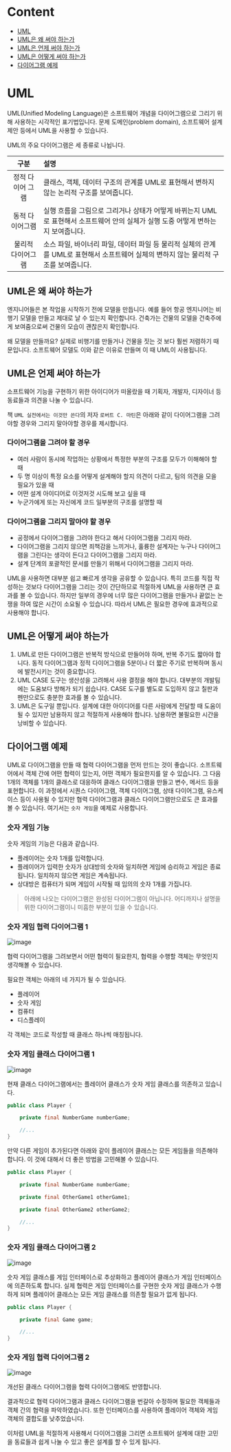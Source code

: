 # Content

- [UML](#uml)
- [UML은 왜 써야 하는가](#uml은-왜-써야-하는가)
- [UML은 언제 써야 하는가](#uml은-언제-써야-하는가)
- [UML은 어떻게 써야 하는가](#uml은-어떻게-써야-하는가)
- [다이어그램 예제](#다이어그램-예제)

# UML

UML(Unified Modeling Language)은 소프트웨어 개념을 다이어그램으로 그리기 위해 사용하는 시각적인 표기법입니다. 문제 도메인(problem domain), 소프트웨어 설계 제안 등에서 UML을 사용할 수 있습니다.

UML의 주요 다이어그램은 세 종류로 나뉩니다.

|       구분        | 설명                                                                                                                                 |
| :---------------: | :----------------------------------------------------------------------------------------------------------------------------------- |
| 정적 다이어 그램  | 클래스, 객체, 데이터 구조의 관계를 UML로 표현해서 변하지 않는 논리적 구조를 보여줍니다.                                              |
|  동적 다이어그램  | 실행 흐름을 그림으로 그리거나 상태가 어떻게 바뀌는지 UML로 표현해서 소프트웨어 안의 실체가 실행 도중 어떻게 변하는지 보여줍니다.     |
| 물리적 다이어그램 | 소스 파일, 바이너리 파일, 데이터 파일 등 물리적 실체의 관계를 UML로 표현해서 소프트웨어 실체의 변하지 않는 물리적 구조를 보여줍니다. |

## UML은 왜 써야 하는가

엔지니어들은 본 작업을 시작하기 전에 모델을 만듭니다. 예를 들어 항공 엔지니어는 비행기 모델을 만들고 제대로 날 수 있는지 확인합니다. 건축가는 건물의 모델을 건축주에게 보여줌으로써 건물의 모습이 괜찮은지 확인합니다.

왜 모델을 만들까요? 실제로 비행기를 만들거나 건물을 짓는 것 보다 훨씬 저렴하기 때문입니다. 소프트웨어 모델도 이와 같은 이유로 만들며 이 때 UML이 사용됩니다.

## UML은 언제 써야 하는가

소프트웨어 기능을 구현하기 위한 아이디어가 떠올랐을 때 기획자, 개발자, 디자이너 등 동료들과 의견을 나눌 수 있습니다.

책 `UML 실전에서는 이것만 쓴다`의 저자 `로버트 C. 마틴`은 아래와 같이 다이어그램을 그려야할 경우와 그리지 말아야할 경우를 제시합니다.

### 다이어그램을 그려야 할 경우

- 여러 사람이 동시에 작업하는 상황에서 특정한 부분의 구조를 모두가 이해해야 할 때
- 두 명 이상이 특정 요소를 어떻게 설계해야 할지 의견이 다르고, 팀의 의견을 모을 필요가 있을 때
- 어떤 설계 아이디어로 이것저것 시도해 보고 싶을 때
- 누군가에게 또는 자신에게 코드 일부분의 구조를 설명할 때

### 다이어그램을 그리지 말아야 할 경우

- 공정에서 다이어그램을 그려야 한다고 해서 다이어그램을 그리지 마라.
- 다이어그램을 그리지 않으면 죄책감을 느끼거나, 훌륭한 설계자는 누구나 다이어그램을 그린다는 생각이 든다고 다이어그램을 그리지 마라.
- 설계 단계의 포괄적인 문서를 만들기 위해서 다이어그램을 그리지 마라.

UML을 사용하면 대부분 쉽고 빠르게 생각을 공유할 수 있습니다. 특히 코드를 직접 작성하는 것보다 다이어그램을 그리는 것이 간단하므로 적절하게 UML을 사용하면 큰 효과를 볼 수 있습니다. 하지만 일부의 경우에 너무 많은 다이어그램을 만들거나 끝없는 논쟁을 하여 많은 시간이 소요될 수 있습니다. 따라서 UML은 필요한 경우에 효과적으로 사용해야 합니다.

## UML은 어떻게 써야 하는가

1. UML로 만든 다이어그램은 반복적 방식으로 만들어야 하며, 반복 주기도 짧아야 합니다. 동적 다이어그램과 정적 다이어그램을 5분이나 더 짧은 주기로 반복하며 동시에 발전시키는 것이 중요합니다.
2. UML CASE 도구는 생산성을 고려해서 사용 결정을 해야 합니다. 대부분의 개발팀에는 도움보다 방해가 되기 쉽습니다. CASE 도구를 별도로 도입하지 않고 칠판과 펜만으로도 충분한 효과를 볼 수 있습니다.
3. UML은 도구일 뿐입니다. 설계에 대한 아이디어를 다른 사람에게 전달할 때 도움이 될 수 있지만 남용하지 않고 적절하게 사용해야 합니다. 남용하면 불필요한 시간을 낭비할 수 있습니다.

## 다이어그램 예제

UML로 다이어그램을 만들 때 협력 다이어그램을 먼저 만드는 것이 좋습니다. 소프트웨어에서 객체 간에 어떤 협력이 있는지, 어떤 객체가 필요한지를 알 수 있습니다. 그 다음 1개의 객체를 1개의 클래스로 대응하여 클래스 다이어그램을 만들고 변수, 메서드 등을 표현합니다. 이 과정에서 시퀀스 다이어그램, 객체 다이어그램, 상태 다이어그램, 유스케이스 등이 사용될 수 있지만 협력 다이어그램과 클래스 다이어그램만으로도 큰 효과를 볼 수 있습니다. 여기서는 `숫자 게임`을 예제로 사용합니다.

### 숫자 게임 기능

숫자 게임의 기능은 다음과 같습니다.

- 플레이어는 숫자 1개를 입력합니다.
- 플레이어가 입력한 숫자가 상대방의 숫자와 일치하면 게임에 승리하고 게임은 종료됩니다. 일치하지 않으면 게임은 계속됩니다.
- 상대방은 컴퓨터가 되며 게임이 시작될 때 임의의 숫자 1개를 가집니다.

> 아래에 나오는 다이어그램은 완성된 다이어그램이 아닙니다. 어디까지나 설명을 위한 다이어그램이니 미흡한 부분이 있을 수 있습니다.

### 숫자 게임 협력 다이어그램 1

![image](https://user-images.githubusercontent.com/68716284/178696608-77e71a4d-674a-4fd5-aa07-d968851baf23.png)

협력 다이어그램을 그려보면서 어떤 협력이 필요한지, 협력을 수행할 객체는 무엇인지 생각해볼 수 있습니다.

필요한 객체는 아래의 네 가지가 될 수 있습니다.

- 플레이어
- 숫자 게임
- 컴퓨터
- 디스플레이

각 객체는 코드로 작성할 때 클래스 하나씩 매칭됩니다.

### 숫자 게임 클래스 다이어그램 1

![image](https://user-images.githubusercontent.com/68716284/178689624-e001d09e-db89-4c29-bb72-bf6890699b56.png)

현재 클래스 다이어그램에서는 플레이어 클래스가 숫자 게임 클래스를 의존하고 있습니다.

```java
public class Player {

    private final NumberGame numberGame;

    //...
}
```

만약 다른 게임이 추가된다면 아래와 같이 플레이어 클래스는 모든 게임들을 의존해야 합니다. 이 것에 대해서 더 좋은 방법을 고민해볼 수 있습니다.

```java
public class Player {

    private final NumberGame numberGame;

    private final OtherGame1 otherGame1;

    private final OtherGame2 otherGame2;

    //...
}
```

### 숫자 게임 클래스 다이어그램 2

![image](https://user-images.githubusercontent.com/68716284/178697662-60b88a14-40e6-45c4-84a4-a3897e4a4c3f.png)

숫자 게임 클래스를 게임 인터페이스로 추상화하고 플레이어 클래스가 게임 인터페이스에 의존하도록 합니다. 실제 협력은 게임 인터페이스를 구현한 숫자 게임 클래스가 수행하게 되며 플레이어 클래스는 모든 게임 클래스를 의존할 필요가 없게 됩니다.

```java
public class Player {

    private final Game game;

    //...
}
```

### 숫자 게임 협력 다이어그램 2

![image](https://user-images.githubusercontent.com/68716284/178698204-a210b080-232f-4cdd-8c65-cc36dcebd897.png)

개선된 클래스 다이어그램을 협력 다이어그램에도 반영합니다.

결과적으로 협력 다이어그램과 클래스 다이어그램을 번갈아 수정하며 필요한 객체들과 객체 간의 협력을 파악하였습니다. 또한 인터페이스를 사용하여 플레이어 객체와 게임 객체의 결합도를 낮추었습니다.

이처럼 UML을 적절하게 사용해서 다이어그램을 그리면 소프트웨어 설계에 대한 고민을 동료들과 쉽게 나눌 수 있고 좋은 설계를 할 수 있게 됩니다.
